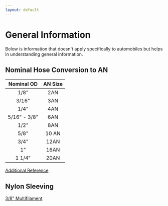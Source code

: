 ```yaml
---
layout: default
---
```


# General Information

Below is information that doesn't apply specifically to automobiles but helps in understanding general information.

## Nominal Hose Conversion to AN

| Nominal OD | AN Size |
| :--: | :--: |
| 1/8" | 2AN |
| 3/16" | 3AN |
| 1/4" | 4AN |
| 5/16" - 3/8" | 6AN |
| 1/2" | 8AN |
| 5/8" | 10 AN |
| 3/4" | 12AN |
| 1" | 16AN |
| 1 1/4" | 20AN |

[Additional Reference](https://www.pegasusautoracing.com/document.asp?DocID=TECH00096)

## Nylon Sleeving

[3/8" Multifilament](https://www.wirecare.com/category/shielding/acoustic-shielding/nylon-multifilament/nmn0-38bk-flexo-nylon-multifilament-3-8-black-25-ft-cuts)
